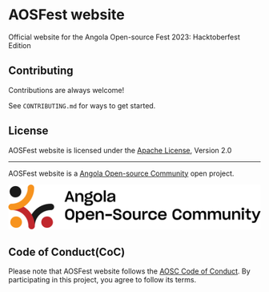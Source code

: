# AOSFest website

Official website for the Angola Open-source Fest 2023: Hacktoberfest Edition

## Contributing

Contributions are always welcome!

See `CONTRIBUTING.md` for ways to get started.

## License

AOSFest website is licensed under the [Apache License](./LICENSE), Version 2.0

---

AOSFest website is a <a href="http://github.com/angolasc">Angola Open-source Community</a> open project.

![Angola Open-source Community](https://raw.githubusercontent.com/angolaosc/.github/main/logo/aosc.png)

## Code of Conduct(CoC)

Please note that AOSFest website follows the [AOSC Code of Conduct](https://github.com/angolaosc/.github/blob/main/CODE_OF_CONDUCT.md). By participating in this project, you agree to follow its terms.
